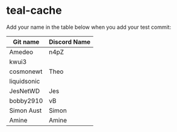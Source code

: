 # teal-cache

Add your name in the table below when you add your test commit:

| Git name    | Discord Name |
| ----------- | ------------ |
| Amedeo      | n4pZ         |
| kwui3       |              |
| cosmonewt   | Theo         |
| liquidsonic |              |
| JesNetWD    | Jes          |
| bobby2910   | vB           |
| Simon Aust  | Simon        |
| Amine       | Amine        |
